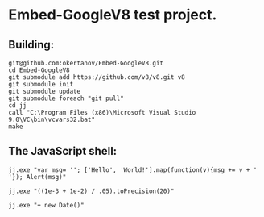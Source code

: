 Embed-GoogleV8 test project.
============================


Building:
---------
    git@github.com:okertanov/Embed-GoogleV8.git
    cd Embed-GoogleV8
    git submodule add https://github.com/v8/v8.git v8
    git submodule init
    git submodule update
    git submodule foreach "git pull"
    cd jj
    call "C:\Program Files (x86)\Microsoft Visual Studio 9.0\VC\bin\vcvars32.bat"
    make


The JavaScript shell:
---------------------
    jj.exe "var msg= ''; ['Hello', 'World!'].map(function(v){msg += v + ' '}); Alert(msg)"

    jj.exe "((1e-3 + 1e-2) / .05).toPrecision(20)"

    jj.exe "+ new Date()"

